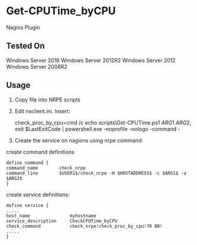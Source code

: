 # Get-CPUTime_byCPU
Nagios Plugin

Tested On
-----
Windows Server 2016
Windows Server 2012R2
Windows Server 2012
Windows Server 2008R2


Usage
-----
1) Copy file into NRPE scripts
2) Edit nsclient.ini. Insert: 

    check_proc_by_cpu=cmd /c echo scripts\\Get-CPUTime.ps1 $ARG1$ $ARG2$; exit $LastExitCode | powershell.exe -noprofile -nologo -command -

3) Create the service on nagions using nrpe command:

create command definitions

    define command {
    command_name        check_nrpe
    command_line        $USER1$/check_nrpe -H $HOSTADDRESS$ -c $ARG1$ -a $ARG2$
    }

create service definitions:

    define service {
	.....
    host_name               myhostname
    service_description     CheckCPUTime_byCPU
    check_command           check_nrpe!check_proc_by_cpu!70 80!
    .....
    }

